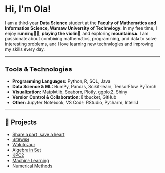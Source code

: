 # Hi, I'm Ola!

I am a third-year **Data Science** student at the **Faculty of Mathematics and Information Science, Warsaw University of Technology**. In my free time, I enjoy **running**🏃‍♀️, **playing the violin**🎻, and exploring **mountains**⛰️. I am passionate about combining mathematics, programming, and data to solve interesting problems, and I love learning new technologies and improving my skills every day.

---

## Tools & Technologies

* **Programming Languages:** Python, R, SQL, Java
* **Data Science & ML:** NumPy, Pandas, Scikit-learn, TensorFlow, PyTorch
* **Visualization:** Matplotlib, Seaborn, Plotly, ggplot2, Shiny
* **Version Control & Collaboration:** Bitbucket, GitHub
* **Other:** Jupyter Notebook, VS Code, RStudio, Pycharm, IntelliJ

---

## 📂 Projects

* [Share a part, save a heart](https://github.com/Ola-zaw/Share-a-part-save-a-heart) 
* [Bitewise](https://github.com/Ola-zaw/Bitewise) 
* [Walutozaur](https://github.com/Ola-zaw/Walutozaur)
* [Algebra in Set](https://github.com/Ola-zaw/Algebra-in-SET)
* [KPC2](https://github.com/Ola-zaw/KPC2)
* [Machine Learning](https://github.com/Ola-zaw/Machine-Learning)
* [Numerical Methods](https://github.com/Ola-zaw/Numerical-Methods)
